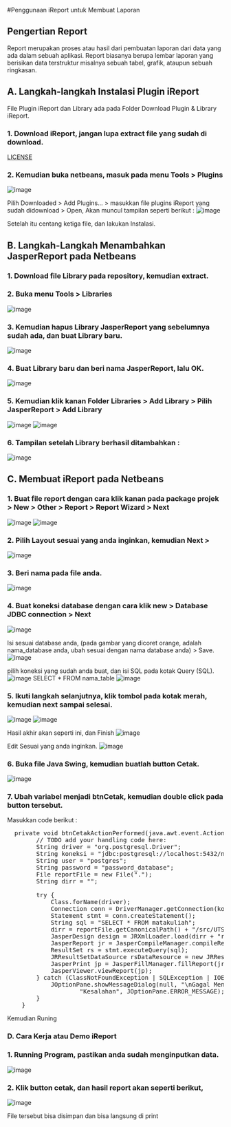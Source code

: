 #Penggunaan iReport untuk Membuat Laporan

## Pengertian Report
Report merupakan proses atau hasil dari pembuatan laporan dari data yang ada dalam sebuah aplikasi. Report biasanya berupa lembar laporan yang berisikan data terstruktur misalnya sebuah tabel, grafik, ataupun sebuah ringkasan.

## A. Langkah-langkah Instalasi Plugin iReport 
File Plugin iReport dan Library ada pada Folder Download Plugin & Library iReport.
### 1. Download iReport, jangan lupa extract file yang sudah di download.
[LICENSE]()

### 2. Kemudian buka netbeans, masuk pada menu Tools > Plugins
![image](https://github.com/user-attachments/assets/3d9b41a6-952a-426a-bfaa-adf07153f13c)

Pilih Downloaded > Add Plugins... > masukkan file plugins iReport yang sudah didownload > Open, Akan muncul tampilan seperti berikut :
![image](https://github.com/user-attachments/assets/eb83589f-3d72-4c81-9e66-7c888eaf6830)

Setelah itu centang ketiga file, dan lakukan Instalasi.

## B. Langkah-Langkah Menambahkan JasperReport pada Netbeans
### 1. Download file Library pada repository, kemudian extract.
### 2. Buka menu Tools > Libraries
![image](https://github.com/user-attachments/assets/92060094-3788-4d6c-930a-f50fc01059cb)

### 3. Kemudian hapus Library JasperReport yang sebelumnya sudah ada, dan buat Library baru.
![image](https://github.com/user-attachments/assets/f3cb467e-cb5b-42c4-844a-faf6dfd8703d)

### 4. Buat Library baru dan beri nama JasperReport, lalu OK.
![image](https://github.com/user-attachments/assets/c18a0c43-d31e-4b08-9708-74658ad28aaf)

### 5. Kemudian klik kanan Folder Libraries > Add Library > Pilih JasperReport > Add Library
![image](https://github.com/user-attachments/assets/94b8443a-847b-4a5c-b24e-bb623c972a1b)
![image](https://github.com/user-attachments/assets/72d6ce6c-4b1a-48e9-9c6a-58df705f3218)

### 6. Tampilan setelah Library berhasil ditambahkan :
![image](https://github.com/user-attachments/assets/94fbd10a-22e0-4b70-a9ab-8771e7e209c9)

## C. Membuat iReport pada Netbeans

### 1. Buat file report dengan cara klik kanan pada package projek > New > Other > Report > Report Wizard > Next
![image](https://github.com/user-attachments/assets/a22d5c8c-e794-4740-be3e-6f8907379b9b)
![image](https://github.com/user-attachments/assets/79262fb6-769e-4fd9-9aef-63193113fe36)

### 2. Pilih Layout sesuai yang anda inginkan, kemudian Next >
![image](https://github.com/user-attachments/assets/9e567122-3d64-44c4-9d4f-1055902a3649)

### 3. Beri nama pada file anda.
![image](https://github.com/user-attachments/assets/daba517f-6ff9-4942-84d9-b18275131c7f)

### 4. Buat koneksi database dengan cara klik new > Database JDBC connection > Next
![image](https://github.com/user-attachments/assets/08e49834-1c40-41b7-90ad-4cce5a80a9be)

Isi sesuai database anda, (pada gambar yang dicoret orange, adalah nama_database anda, ubah sesuai dengan nama database anda) > Save.
![image](https://github.com/user-attachments/assets/e3342db5-70c9-4446-8e4e-7fcf4175bcc4)

pilih koneksi yang sudah anda buat, dan isi SQL pada kotak Query (SQL).
![image](https://github.com/user-attachments/assets/7ca0738a-1ac0-4be6-8026-0082ee2e3e5e)
SELECT * FROM nama_table
![image](https://github.com/user-attachments/assets/760644a5-60d2-449a-807c-ecb63c29f06c)

### 5. Ikuti langkah selanjutnya, klik tombol pada kotak merah, kemudian next sampai selesai.
![image](https://github.com/user-attachments/assets/f4efffc5-6ca3-4201-83a3-508afdf8aede)
![image](https://github.com/user-attachments/assets/92fa816e-a302-45b4-9c32-de3d255c586e)

Hasil akhir akan seperti ini, dan Finish
![image](https://github.com/user-attachments/assets/8bcbf629-c702-4b52-97d1-1e49afde5f31)

Edit Sesuai yang anda inginkan.
![image](https://github.com/user-attachments/assets/fcc87333-c3fa-474d-9c58-881b10f54358)

### 6. Buka file Java Swing, kemudian buatlah button Cetak.
![image](https://github.com/user-attachments/assets/6b2f8cee-6725-4910-89f4-91f63459bdb2)

### 7. Ubah variabel menjadi btnCetak, kemudian double click pada button tersebut.
Masukkan code berikut :
<pre>
  private void btnCetakActionPerformed(java.awt.event.ActionEvent evt) {                                         
        // TODO add your handling code here:
        String driver = "org.postgresql.Driver";
        String koneksi = "jdbc:postgresql://localhost:5432/nama_database";
        String user = "postgres";
        String password = "password_database";
        File reportFile = new File(".");
        String dirr = "";

        try {
            Class.forName(driver);
            Connection conn = DriverManager.getConnection(koneksi, user, password);
            Statement stmt = conn.createStatement();
            String sql = "SELECT * FROM matakuliah";
            dirr = reportFile.getCanonicalPath() + "/src/UTSPBO/"; //letak file .jrxml anda
            JasperDesign design = JRXmlLoader.load(dirr + "reportMatakuliah.jrxml"); //nama nama_file.jrxml anda
            JasperReport jr = JasperCompileManager.compileReport(design);
            ResultSet rs = stmt.executeQuery(sql);
            JRResultSetDataSource rsDataResource = new JRResultSetDataSource(rs);
            JasperPrint jp = JasperFillManager.fillReport(jr, new HashMap(), rsDataResource);
            JasperViewer.viewReport(jp);
        } catch (ClassNotFoundException | SQLException | IOException | JRException ex) {
            JOptionPane.showMessageDialog(null, "\nGagal Mencetak\n" + ex,
                    "Kesalahan", JOptionPane.ERROR_MESSAGE);
        }
    }  
</pre>

Kemudian Runing

### D. Cara Kerja atau Demo iReport
### 1. Running Program, pastikan anda sudah menginputkan data.
![image](https://github.com/user-attachments/assets/d4175fe0-7813-4ab9-b7b3-e4c1c3558ce2)

### 2. Klik button cetak, dan hasil report akan seperti berikut,
![image](https://github.com/user-attachments/assets/87ec3042-4bc7-4d63-8822-8a6a3cb25c9a)

File tersebut bisa disimpan dan bisa langsung di print





